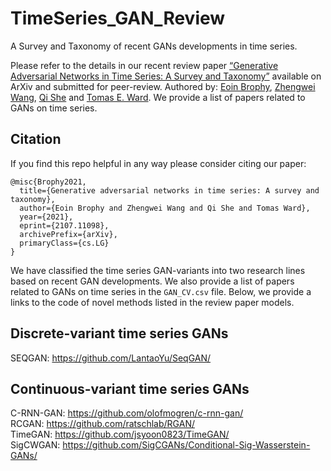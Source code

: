 # TimeSeries_GAN_Review
A Survey and Taxonomy of recent GANs developments in time series. 

Please refer to the details in our recent review paper [“Generative Adversarial Networks in Time Series: A Survey and Taxonomy”](https://arxiv.org/pdf/2107.11098.pdf) available on ArXiv and submitted for peer-review. Authored by: [Eoin Brophy](https://scholar.google.com/citations?user=p23N6JkAAAAJ&hl=en&oi=ao), [Zhengwei Wang](https://scholar.google.com/citations?user=TaYR7cMAAAAJ&hl=en), [Qi She](https://scholar.google.com/citations?user=iHoGTt4AAAAJ&hl=en) and [Tomas E. Ward](https://scholar.google.com/citations?user=dL7lCKUAAAAJ&hl=en). We provide a list of papers related to GANs on time series. 


## Citation

If you find this repo helpful in any way please consider citing our paper:

    @misc{Brophy2021,
      title={Generative adversarial networks in time series: A survey and taxonomy}, 
      author={Eoin Brophy and Zhengwei Wang and Qi She and Tomas Ward},
      year={2021},
      eprint={2107.11098},
      archivePrefix={arXiv},
      primaryClass={cs.LG}
    }
    
    
We have classified the time series GAN-variants into two research lines based on recent GAN developments. We also provide a list of papers related to GANs on time series in the `GAN_CV.csv` file. Below, we provide a links to the code of novel methods listed in the review paper models. 

## Discrete-variant time series GANs
SEQGAN: https://github.com/LantaoYu/SeqGAN/


## Continuous-variant time series GANs
C-RNN-GAN: https://github.com/olofmogren/c-rnn-gan/ \
RCGAN: https://github.com/ratschlab/RGAN/ \
TimeGAN: https://github.com/jsyoon0823/TimeGAN/ \
SigCWGAN: https://github.com/SigCGANs/Conditional-Sig-Wasserstein-GANs/
